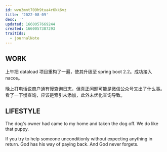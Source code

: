 ```yaml
---
id: wvu3mnt709h9tua4r6kk6vz
title: '2022-08-09'
desc: ''
updated: 1660057669244
created: 1660057387293
traitIds:
  - journalNote
---
```


## WORK

上午把 dataload 项目重构了一遍，使其升级至 spring boot 2.2。成功接入 nacos。

晚上打电话说商户通有慢查询日志，但真正问题可能是微信公众号又出了什么事。看了一下慢查询，应该是索引未添加，此外未优化查询导致。

## LIFESTYLE

The dog's owner had came to my home and taken the dog off. We do like that puppy.

If you try to help someone unconditionly without expecting anything in return. God has his way of paying back. And God never forgets.
